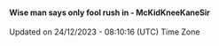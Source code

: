 #### Wise man says only fool rush in - McKidKneeKaneSir
Updated on 24/12/2023 - 08:10:16 (UTC) Time Zone
